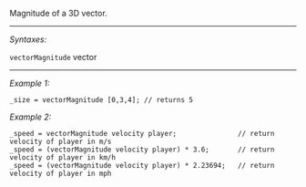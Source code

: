 Magnitude of a 3D vector.


---
*Syntaxes:*

`vectorMagnitude` vector

---
*Example 1:*

```sqf
_size = vectorMagnitude [0,3,4]; // returns 5
```

*Example 2:*

```sqf
_speed = vectorMagnitude velocity player;				// return velocity of player in m/s
_speed = (vectorMagnitude velocity player) * 3.6;		// return velocity of player in km/h
_speed = (vectorMagnitude velocity player) * 2.23694;	// return velocity of player in mph
```
